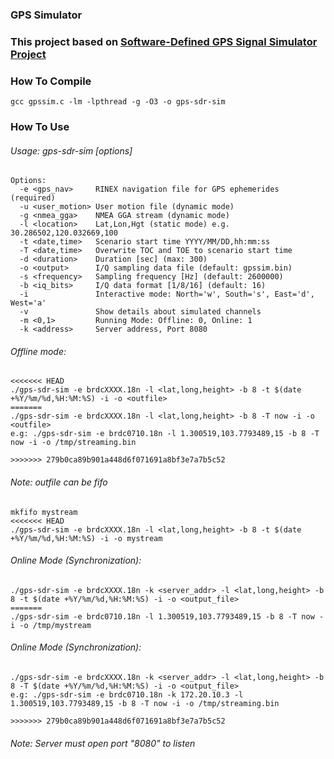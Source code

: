 ### GPS Simulator
### This project based on [Software-Defined GPS Signal Simulator Project](https://github.com/osqzss/gps-sdr-sim)
### How To Compile
```
gcc gpssim.c -lm -lpthread -g -O3 -o gps-sdr-sim
```
### How To Use
###### Usage: gps-sdr-sim [options]
```
Options:
  -e <gps_nav>     RINEX navigation file for GPS ephemerides (required)
  -u <user_motion> User motion file (dynamic mode)
  -g <nmea_gga>    NMEA GGA stream (dynamic mode)
  -l <location>    Lat,Lon,Hgt (static mode) e.g. 30.286502,120.032669,100
  -t <date,time>   Scenario start time YYYY/MM/DD,hh:mm:ss
  -T <date,time>   Overwrite TOC and TOE to scenario start time
  -d <duration>    Duration [sec] (max: 300)
  -o <output>      I/Q sampling data file (default: gpssim.bin)
  -s <frequency>   Sampling frequency [Hz] (default: 2600000)
  -b <iq_bits>     I/Q data format [1/8/16] (default: 16)
  -i               Interactive mode: North='w', South='s', East='d', West='a'
  -v               Show details about simulated channels
  -m <0,1>         Running Mode: Offline: 0, Online: 1
  -k <address>     Server address, Port 8080
```
###### Offline mode:
```
<<<<<<< HEAD
./gps-sdr-sim -e brdcXXXX.18n -l <lat,long,height> -b 8 -t $(date +%Y/%m/%d,%H:%M:%S) -i -o <outfile>
=======
./gps-sdr-sim -e brdcXXXX.18n -l <lat,long,height> -b 8 -T now -i -o <outfile>
e.g: ./gps-sdr-sim -e brdc0710.18n -l 1.300519,103.7793489,15 -b 8 -T now -i -o /tmp/streaming.bin

>>>>>>> 279b0ca89b901a448d6f071691a8bf3e7a7b5c52
```
###### Note: outfile can be fifo
```
mkfifo mystream
<<<<<<< HEAD
./gps-sdr-sim -e brdcXXXX.18n -l <lat,long,height> -b 8 -t $(date +%Y/%m/%d,%H:%M:%S) -i -o mystream
```
###### Online Mode (Synchronization):
```
./gps-sdr-sim -e brdcXXXX.18n -k <server_addr> -l <lat,long,height> -b 8 -t $(date +%Y/%m/%d,%H:%M:%S) -i -o <output_file>
=======
./gps-sdr-sim -e brdc0710.18n -l 1.300519,103.7793489,15 -b 8 -T now -i -o /tmp/mystream
```
###### Online Mode (Synchronization):
```
./gps-sdr-sim -e brdcXXXX.18n -k <server_addr> -l <lat,long,height> -b 8 -T $(date +%Y/%m/%d,%H:%M:%S) -i -o <output_file>
e.g: ./gps-sdr-sim -e brdc0710.18n -k 172.20.10.3 -l 1.300519,103.7793489,15 -b 8 -T now -i -o /tmp/streaming.bin

>>>>>>> 279b0ca89b901a448d6f071691a8bf3e7a7b5c52
```
###### Note: Server must open port "8080" to listen


